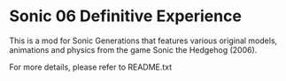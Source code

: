 # Sonic 06 Definitive Experience

This is a mod for Sonic Generations that features various original models, animations and physics from the game Sonic the Hedgehog (2006).

For more details, please refer to README.txt
